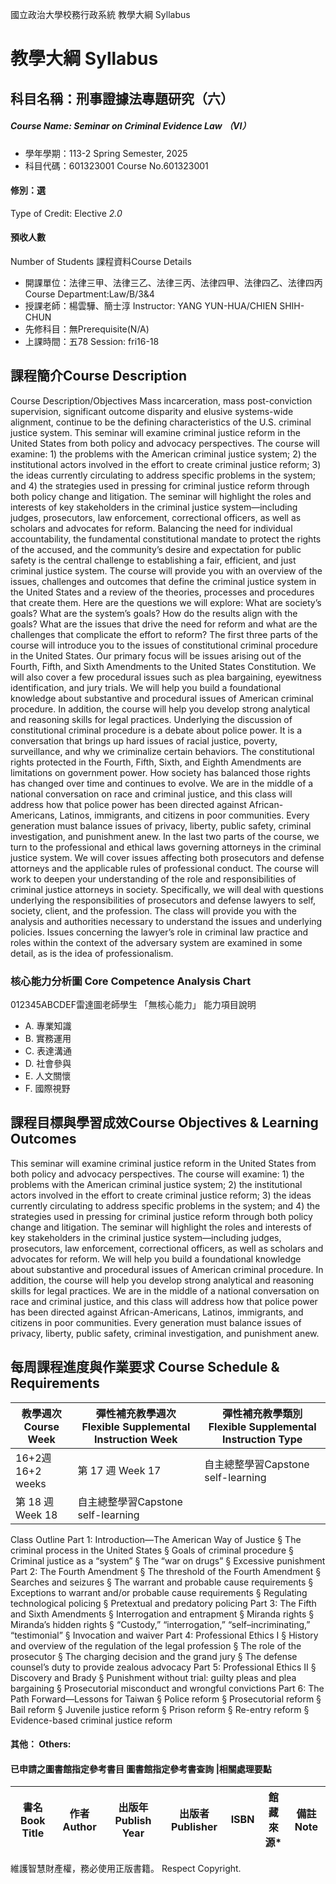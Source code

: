 國立政治大學校務行政系統 教學大綱 Syllabus
# 教學大綱 Syllabus
##  科目名稱：刑事證據法專題研究（六）
#####  Course Name: Seminar on Criminal Evidence Law （VI）
  * 學年學期：113-2 Spring Semester, 2025 
  * 科目代碼：601323001 Course No.601323001
#### 修別：選
Type of Credit: Elective 
_2.0_
#### 預收人數
Number of Students
課程資料Course Details
  * 開課單位：法律三甲、法律三乙、法律三丙、法律四甲、法律四乙、法律四丙 Course Department:Law/B/3&4 
  * 授課老師：楊雲驊、簡士淳 Instructor: YANG YUN-HUA/CHIEN SHIH-CHUN 
  * 先修科目：無Prerequisite(N/A)
  * 上課時間：五78 Session: fri16-18
##  課程簡介Course Description
Course Description/Objectives
Mass incarceration, mass post-conviction supervision, significant outcome disparity and elusive systems-wide alignment, continue to be the defining characteristics of the U.S. criminal justice system. This seminar will examine criminal justice reform in the United States from both policy and advocacy perspectives. The course will examine: 1) the problems with the American criminal justice system; 2) the institutional actors involved in the effort to create criminal justice reform; 3) the ideas currently circulating to address specific problems in the system; and 4) the strategies used in pressing for criminal justice reform through both policy change and litigation. The seminar will highlight the roles and interests of key stakeholders in the criminal justice system—including judges, prosecutors, law enforcement, correctional officers, as well as scholars and advocates for reform.
Balancing the need for individual accountability, the fundamental constitutional mandate to protect the rights of the accused, and the community’s desire and expectation for public safety is the central challenge to establishing a fair, efficient, and just criminal justice system. The course will provide you with an overview of the issues, challenges and outcomes that define the criminal justice system in the United States and a review of the theories, processes and procedures that create them.
Here are the questions we will explore: What are society’s goals? What are the system’s goals? How do the results align with the goals? What are the issues that drive the need for reform and what are the challenges that complicate the effort to reform?
The first three parts of the course will introduce you to the issues of constitutional criminal procedure in the United States. Our primary focus will be issues arising out of the Fourth, Fifth, and Sixth Amendments to the United States Constitution. We will also cover a few procedural issues such as plea bargaining, eyewitness identification, and jury trials. We will help you build a foundational knowledge about substantive and procedural issues of American criminal procedure. In addition, the course will help you develop strong analytical and reasoning skills for legal practices.
Underlying the discussion of constitutional criminal procedure is a debate about police power. It is a conversation that brings up hard issues of racial justice, poverty, surveillance, and why we criminalize certain behaviors. The constitutional rights protected in the Fourth, Fifth, Sixth, and Eighth Amendments are limitations on government power. How society has balanced those rights has changed over time and continues to evolve. We are in the middle of a national conversation on race and criminal justice, and this class will address how that police power has been directed against African-Americans, Latinos, immigrants, and citizens in poor communities. Every generation must balance issues of privacy, liberty, public safety, criminal investigation, and punishment anew.
In the last two parts of the course, we turn to the professional and ethical laws governing attorneys in the criminal justice system. We will cover issues affecting both prosecutors and defense attorneys and the applicable rules of professional conduct. The course will work to deepen your understanding of the role and responsibilities of criminal justice attorneys in society. Specifically, we will deal with questions underlying the responsibilities of prosecutors and defense lawyers to self, society, client, and the profession. The class will provide you with the analysis and authorities necessary to understand the issues and underlying policies. Issues concerning the lawyer’s role in criminal law practice and roles within the context of the adversary system are examined in some detail, as is the idea of professionalism.
###  核心能力分析圖 Core Competence Analysis Chart
012345ABCDEF雷達圖老師學生
「無核心能力」 
能力項目說明
  * A. 專業知識
  * B. 實務運用
  * C. 表達溝通
  * D. 社會參與
  * E. 人文關懷
  * F. 國際視野
##  課程目標與學習成效Course Objectives & Learning Outcomes 
This seminar will examine criminal justice reform in the United States from both policy and advocacy perspectives. The course will examine: 1) the problems with the American criminal justice system; 2) the institutional actors involved in the effort to create criminal justice reform; 3) the ideas currently circulating to address specific problems in the system; and 4) the strategies used in pressing for criminal justice reform through both policy change and litigation. The seminar will highlight the roles and interests of key stakeholders in the criminal justice system—including judges, prosecutors, law enforcement, correctional officers, as well as scholars and advocates for reform.
We will help you build a foundational knowledge about substantive and procedural issues of American criminal procedure. In addition, the course will help you develop strong analytical and reasoning skills for legal practices.
We are in the middle of a national conversation on race and criminal justice, and this class will address how that police power has been directed against African-Americans, Latinos, immigrants, and citizens in poor communities. Every generation must balance issues of privacy, liberty, public safety, criminal investigation, and punishment anew.
##  每周課程進度與作業要求 Course Schedule & Requirements
教學週次Course Week |  彈性補充教學週次Flexible Supplemental Instruction Week |  彈性補充教學類別Flexible Supplemental Instruction Type  
---|---|---  
16+2週16+2 weeks | 第 17 週 Week 17 | 自主總整學習Capstone self-learning  
第 18 週 Week 18 | 自主總整學習Capstone self-learning  
Class Outline 
Part 1: Introduction—The American Way of Justice 
§ The criminal process in the United States 
§ Goals of criminal procedure 
§ Criminal justice as a “system” 
§ The “war on drugs” 
§ Excessive punishment 
Part 2: The Fourth Amendment 
§ The threshold of the Fourth Amendment 
§ Searches and seizures 
§ The warrant and probable cause requirements 
§ Exceptions to warrant and/or probable cause requirements 
§ Regulating technological policing 
§ Pretextual and predatory policing 
Part 3: The Fifth and Sixth Amendments 
§ Interrogation and entrapment 
§ Miranda rights 
§ Miranda’s hidden rights 
§ “Custody,” “interrogation,” “self–incriminating,” “testimonial” 
§ Invocation and waiver 
Part 4: Professional Ethics I 
§ History and overview of the regulation of the legal profession 
§ The role of the prosecutor 
§ The charging decision and the grand jury 
§ The defense counsel’s duty to provide zealous advocacy 
Part 5: Professional Ethics II 
§ Discovery and Brady 
§ Punishment without trial: guilty pleas and plea bargaining 
§ Prosecutorial misconduct and wrongful convictions 
Part 6: The Path Forward—Lessons for Taiwan 
§ Police reform 
§ Prosecutorial reform 
§ Bail reform 
§ Juvenile justice reform 
§ Prison reform 
§ Re-entry reform 
§ Evidence-based criminal justice reform
####  其他： Others:
####  已申請之圖書館指定參考書目  圖書館指定參考書查詢 |相關處理要點
書名 Book Title |  作者 Author |  出版年 Publish Year |  出版者 Publisher |  ISBN  |  館藏來源* |  備註 Note  
---|---|---|---|---|---|---  
維護智慧財產權，務必使用正版書籍。 Respect Copyright.